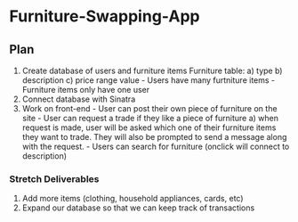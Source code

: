 # Furniture-Swapping-App

## Plan

1. Create database of users and furniture items
   Furniture table: 
        a) type
        b) description
        c) price range value
        - Users have many furtniture items
        - Furniture items only have one user 
2. Connect database with Sinatra
3. Work on front-end
        - User can post their own piece of furniture on the site
        - User can request a trade if they like a piece of furniture
            a) when request is made, user will be asked which one of their furniture items they want to trade. They will also be prompted to send a message along with the request.
        - Users can search for furniture (onclick will connect to description)

### Stretch Deliverables

1. Add more items (clothing, household appliances, cards, etc)
2. Expand our database so that we can keep track of transactions